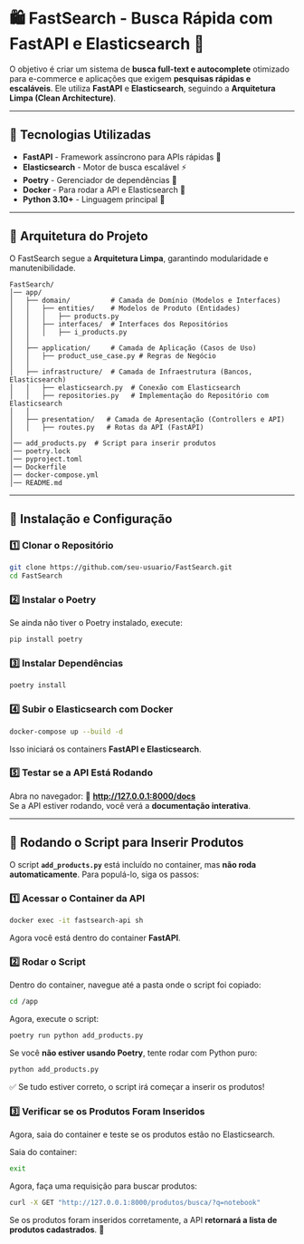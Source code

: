 # 🛍️ FastSearch - Busca Rápida com FastAPI e Elasticsearch 🚀

O objetivo é criar um sistema de **busca full-text e autocomplete** otimizado para e-commerce e aplicações que exigem **pesquisas rápidas e escaláveis**. Ele utiliza **FastAPI** e **Elasticsearch**, seguindo a **Arquitetura Limpa (Clean Architecture)**.

---

## 📌 Tecnologias Utilizadas
- **FastAPI** - Framework assíncrono para APIs rápidas 🚀
- **Elasticsearch** - Motor de busca escalável ⚡
- **Poetry** - Gerenciador de dependências 🧐
- **Docker** - Para rodar a API e Elasticsearch 🐳
- **Python 3.10+** - Linguagem principal 🐍

---

## 📌 Arquitetura do Projeto
O FastSearch segue a **Arquitetura Limpa**, garantindo modularidade e manutenibilidade.

```
FastSearch/
│── app/
│   ├── domain/          # Camada de Domínio (Modelos e Interfaces)
│   │   ├── entities/    # Modelos de Produto (Entidades)
│   │   │   ├── products.py
│   │   ├── interfaces/  # Interfaces dos Repositórios
│   │   │   ├── i_products.py
│   │
│   ├── application/     # Camada de Aplicação (Casos de Uso)
│   │   ├── product_use_case.py # Regras de Negócio
│   │
│   ├── infrastructure/  # Camada de Infraestrutura (Bancos, Elasticsearch)
│   │   ├── elasticsearch.py  # Conexão com Elasticsearch
│   │   ├── repositories.py   # Implementação do Repositório com Elasticsearch
│   │
│   ├── presentation/   # Camada de Apresentação (Controllers e API)
│   │   ├── routes.py   # Rotas da API (FastAPI)
│   
│── add_products.py  # Script para inserir produtos
│── poetry.lock
│── pyproject.toml
│── Dockerfile
│── docker-compose.yml
│── README.md
```

---

## 📌 Instalação e Configuração
### **1️⃣ Clonar o Repositório**
```sh
git clone https://github.com/seu-usuario/FastSearch.git
cd FastSearch
```

### **2️⃣ Instalar o Poetry**
Se ainda não tiver o Poetry instalado, execute:
```sh
pip install poetry
```

### **3️⃣ Instalar Dependências**
```sh
poetry install
```

### **4️⃣ Subir o Elasticsearch com Docker**
```sh
docker-compose up --build -d
```
Isso iniciará os containers **FastAPI e Elasticsearch**.

### **5️⃣ Testar se a API Está Rodando**
Abra no navegador:
🔗 **http://127.0.0.1:8000/docs**  
Se a API estiver rodando, você verá a **documentação interativa**.

---

## 📌 Rodando o Script para Inserir Produtos
O script **`add_products.py`** está incluído no container, mas **não roda automaticamente**. Para populá-lo, siga os passos:

### **1️⃣ Acessar o Container da API**
```sh
docker exec -it fastsearch-api sh
```
Agora você está dentro do container **FastAPI**.

### **2️⃣ Rodar o Script**
Dentro do container, navegue até a pasta onde o script foi copiado:
```sh
cd /app
```
Agora, execute o script:
```sh
poetry run python add_products.py
```
Se você **não estiver usando Poetry**, tente rodar com Python puro:
```sh
python add_products.py
```

✅ Se tudo estiver correto, o script irá começar a inserir os produtos!

### **3️⃣ Verificar se os Produtos Foram Inseridos**
Agora, saia do container e teste se os produtos estão no Elasticsearch.

Saia do container:
```sh
exit
```

Agora, faça uma requisição para buscar produtos:
```sh
curl -X GET "http://127.0.0.1:8000/produtos/busca/?q=notebook"
```
Se os produtos foram inseridos corretamente, a API **retornará a lista de produtos cadastrados**. 🚀


